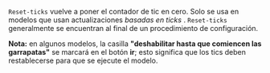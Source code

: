 ﻿`Reset-ticks` vuelve a poner el contador de tic en cero. Solo se usa en modelos que usan actualizaciones *basadas en ticks* . `Reset-ticks` generalmente se encuentran al final de un procedimiento de configuración.

**Nota:** en algunos modelos, la casilla **"deshabilitar hasta que comiencen las garrapatas"** se marcará en el botón **ir**; esto significa que los tics deben restablecerse para que se ejecute el modelo.